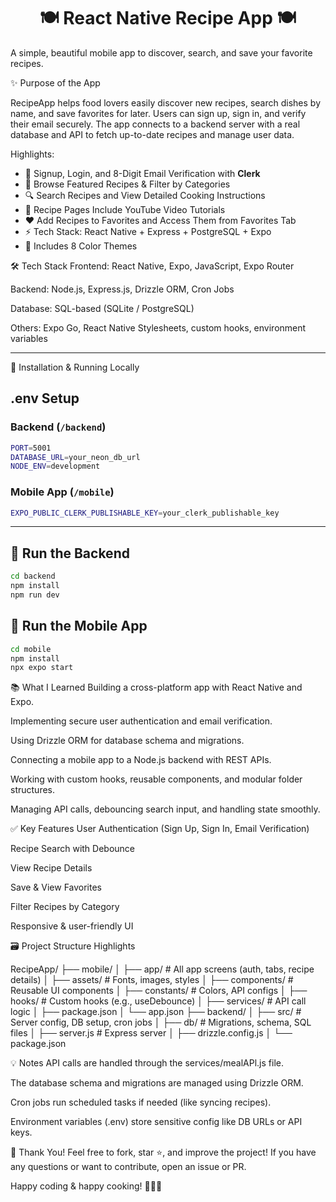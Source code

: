 <h1 align="center">🍽️ React Native Recipe App 🍽️</h1>

A simple, beautiful mobile app to discover, search, and save your favorite recipes.




✨ Purpose of the App


RecipeApp helps food lovers easily discover new recipes, search dishes by name, and save favorites for later.
Users can sign up, sign in, and verify their email securely.
The app connects to a backend server with a real database and API to fetch up-to-date recipes and manage user data.


Highlights:

- 🔐 Signup, Login, and 8-Digit Email Verification with **Clerk**
- 🍳 Browse Featured Recipes & Filter by Categories
- 🔍 Search Recipes and View Detailed Cooking Instructions
- 🎥 Recipe Pages Include YouTube Video Tutorials
- ❤️ Add Recipes to Favorites and Access Them from Favorites Tab
- ⚡ Tech Stack: React Native + Express + PostgreSQL + Expo
- 🌈 Includes 8 Color Themes


🛠 Tech Stack
Frontend: React Native, Expo, JavaScript, Expo Router

Backend: Node.js, Express.js, Drizzle ORM, Cron Jobs

Database: SQL-based (SQLite / PostgreSQL)

Others: Expo Go, React Native Stylesheets, custom hooks, environment variables


---

🚧 Installation & Running Locally

## .env Setup

### Backend (`/backend`)

```bash
PORT=5001
DATABASE_URL=your_neon_db_url
NODE_ENV=development
```

### Mobile App (`/mobile`)

```bash
EXPO_PUBLIC_CLERK_PUBLISHABLE_KEY=your_clerk_publishable_key
```

---

## 🔧 Run the Backend

```bash
cd backend
npm install
npm run dev
```

## 📱 Run the Mobile App

```bash
cd mobile
npm install
npx expo start
```


📚 What I Learned
Building a cross-platform app with React Native and Expo.

Implementing secure user authentication and email verification.

Using Drizzle ORM for database schema and migrations.

Connecting a mobile app to a Node.js backend with REST APIs.

Working with custom hooks, reusable components, and modular folder structures.

Managing API calls, debouncing search input, and handling state smoothly.


✅ Key Features
User Authentication (Sign Up, Sign In, Email Verification)

Recipe Search with Debounce

View Recipe Details

Save & View Favorites

Filter Recipes by Category

Responsive & user-friendly UI


🗃️ Project Structure Highlights

RecipeApp/
 ├── mobile/
 │   ├── app/         # All app screens (auth, tabs, recipe details)
 │   ├── assets/      # Fonts, images, styles
 │   ├── components/  # Reusable UI components
 │   ├── constants/   # Colors, API configs
 │   ├── hooks/       # Custom hooks (e.g., useDebounce)
 │   ├── services/    # API call logic
 │   ├── package.json
 │   └── app.json
 ├── backend/
 │   ├── src/         # Server config, DB setup, cron jobs
 │   ├── db/          # Migrations, schema, SQL files
 │   ├── server.js    # Express server
 │   ├── drizzle.config.js
 │   └── package.json

 
💡 Notes
API calls are handled through the services/mealAPl.js file.

The database schema and migrations are managed using Drizzle ORM.

Cron jobs run scheduled tasks if needed (like syncing recipes).

Environment variables (.env) store sensitive config like DB URLs or API keys.


🙌 Thank You!
Feel free to fork, star ⭐, and improve the project!
If you have any questions or want to contribute, open an issue or PR.

Happy coding & happy cooking! 👨‍🍳✨



